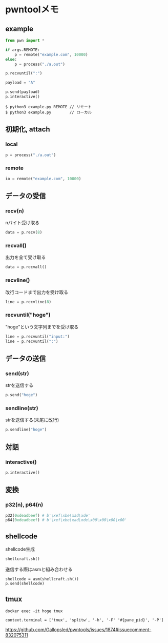 # pwntoolメモ

## example
```python
from pwn import *

if args.REMOTE:
    p = remote("example.com", 10000)
else:
    p = process("./a.out")

p.recvuntil(":")

payload = "A"

p.send(payload)
p.interactive()
```
```
$ python3 example.py REMOTE // リモート
$ python3 example.py        // ローカル
```

## 初期化, attach
### local 
```python
p = process("./a.out")
```

### remote
```python
io = remote("example.com", 10000)
```

## データの受信
### recv(n)
nバイト受け取る
```python
data = p.recv(8)
```

### recvall()
出力を全て受け取る
```python
data = p.recvall()
```

### recvline()
改行コードまで出力を受け取る
```python
line = p.recvline(8)
```

### recvuntil("hoge")
"hoge"という文字列までを受け取る
```python
line = p.recvuntil("input:")
line = p.recvuntil(":")
```

## データの送信
### send(str)
strを送信する
```python
p.send("hoge")
```

### sendline(str)
strを送信する(末尾に改行)
```python
p.sendline("hoge")
```

## 対話
### interactive()
```python
p.interactive()
```

## 変換
### p32(n), p64(n)
```python
p32(0xdeadbeef) # b'\xef\xbe\xad\xde'
p64(0xdeadbeef) # b'\xef\xbe\xad\xde\x00\x00\x00\x00'
```

## shellcode
shellcode生成  
```python
shellcraft.sh()
```
送信する際はasmと組み合わせる  
```
shellcode = asm(shellcraft.sh())
p.send(shellcode)
```

## tmux
```
docker exec -it hoge tmux
```
```
context.terminal = ['tmux', 'splitw', '-h', '-F' '#{pane_pid}', '-P']
```
https://github.com/Gallopsled/pwntools/issues/1874#issuecomment-832075311  

